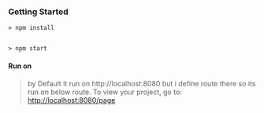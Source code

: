 

### Getting Started

```
> npm install


> npm start
```

#### Run on
>by Default it run on  http://localhost:8080 but i define route there so its run on below route.
To view your project, go to: [http://localhost:8080/page](http://localhost:8080/page)



